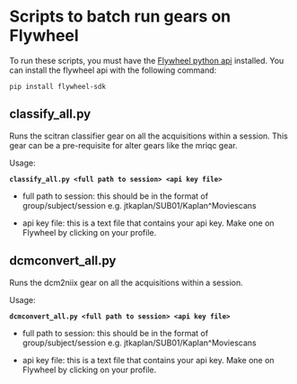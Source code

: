 # Scripts to batch run gears on Flywheel

To run these scripts, you must have the [Flywheel python api](https://flywheel-io.gitlab.io/product/backend/sdk/tags/19.1.0/python/getting_started.html#installation) installed. 
You can install the flywheel api with the following command: 

`pip install flywheel-sdk`

## classify_all.py
Runs the scitran classifier gear on all the acquisitions within a session. This gear can be a pre-requisite for alter gears like the mriqc gear. 

Usage: 

**`classify_all.py <full path to session> <api key file>`**

- full path to session: this should be in the format of group/subject/session
    e.g. jtkaplan/SUB01/Kaplan^Moviescans

- api key file: this is a text file that contains your api key. Make one on Flywheel by clicking on your profile.

## dcmconvert_all.py
Runs the dcm2niix gear on all the acquisitions within a session. 

Usage: 

**`dcmconvert_all.py <full path to session> <api key file>`**

- full path to session: this should be in the format of group/subject/session
    e.g. jtkaplan/SUB01/Kaplan^Moviescans

- api key file: this is a text file that contains your api key. Make one on Flywheel by clicking on your profile.



